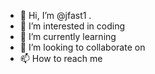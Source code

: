 - 👋 Hi, I’m @jfast1 .
- 👀 I’m interested in coding
- 🌱 I’m currently learning 
- 💞️ I’m looking to collaborate on 
- 📫 How to reach me 

<!---
jfast1/jfast1 is a ✨ special ✨ repository because its `README.md` (this file) appears on your GitHub profile.
You can click the Preview link to take a look at your changes.
--->
